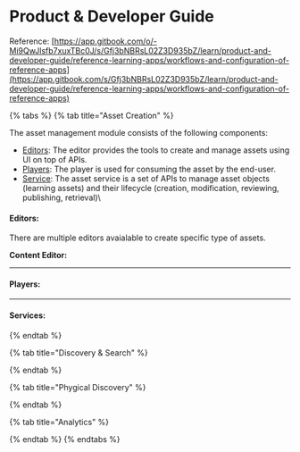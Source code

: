 # Product & Developer Guide

Reference: [https://app.gitbook.com/o/-Mi9QwJlsfb7xuxTBc0J/s/Gfj3bNBRsL02Z3D935bZ/learn/product-and-developer-guide/reference-learning-apps/workflows-and-configuration-of-reference-apps](https://app.gitbook.com/s/Gfj3bNBRsL02Z3D935bZ/learn/product-and-developer-guide/reference-learning-apps/workflows-and-configuration-of-reference-apps)

{% tabs %}
{% tab title="Asset Creation" %}


The asset management module consists of the following components:&#x20;

* [Editors](editors/): The editor provides the tools to create and manage assets using UI on top of APIs.&#x20;
* [Players](player/): The player is used for consuming the asset by the end-user.
* [Service](service/): The asset service is a set of APIs to manage asset objects (learning assets) and their lifecycle (creation, modification, reviewing, publishing, retrieval)\


#### **Editors:**

There are multiple editors avaialable to create specific type of assets.&#x20;



**Content Editor:**

****

#### **Players:**

****

#### **Services:**
{% endtab %}

{% tab title="Discovery & Search" %}

{% endtab %}

{% tab title="Phygical Discovery" %}

{% endtab %}

{% tab title="Analytics" %}

{% endtab %}
{% endtabs %}
